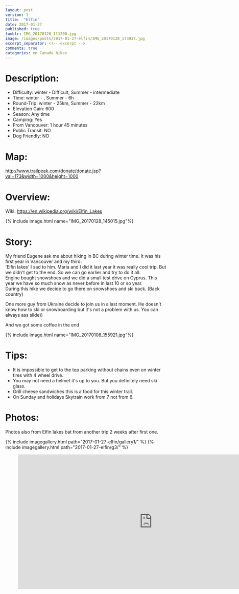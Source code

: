 ```yaml
---
layout: post
version: 1
title:  "Elfin"
date: 2017-01-27
published: true
tumblr: IMG_20170128_111200.jpg
image: /images/posts/2017-01-27-elfin/IMG_20170128_173937.jpg
excerpt_separator: <!-- excerpt -->
comments: true
categories: en Canada hikes
---
```


# Description:
* Difficulty: winter - Difficult, Summer - intermediate
* Time: winter - , Summer - 6h  
* Round-Trip: winter - 25km, Summer - 22km
* Elevation Gain: 600
* Season: Any time
* Camping: Yes
* From Vancouver: 1 hour 45 minutes
* Public Transit: NO
* Dog Friendly: NO

<!-- excerpt -->

# Map:
http://www.trailpeak.com/donate/donate.jsp?val=173&width=1000&height=1000

# Overview:
Wiki: https://en.wikipedia.org/wiki/Elfin_Lakes

{% include image.html name="IMG_20170128_145015.jpg"%}

# Story:
My friend Eugene ask me about hiking in BC during winter time.  It was his first year in Vancouver and my third.  
'Elfin lakes' I sad to him.  Maria and I did it last year it was really cool trip.  But we didn't get to the end.  So we can go earlier and try to do it all.  
Engine bought snowshoes and we did a small test drive on Cyprus.  This year we have so much snow as never before in last 10 or so year.  
During this hike we decide to go  there on snowshoes and ski back.  (Back country)

One more guy from Ukraine decide to join us in a last moment.  He doesn't know how to ski or snowboarding but it's not a problem with us. You can always ass slide))

And we got some coffee in the end 

{% include image.html name="IMG_20170108_155921.jpg"%}
# Tips:
- It is impossible to get to the top parking without chains even on winter tires with 4 wheel drive.
- You may not need a helmet it's up to you.  But you definitely need ski glass.
- Grill cheese sandwiches this is a food for this winter trail.  
- On Sunday and holidays Skytrain work from 7 not from 6.

# Photos:
Photos also from Elfin lakes bat from another trip 2 weeks after first one.

{% include imagegallery.html path="2017-01-27-elfin/gallery1/" %}
{% include imagegallery.html path="2017-01-27-elfin/g3/" %}



<figure class="video_container" style="text-align: center;">
		<iframe width="840" height="420" 
			src="https://www.youtube.com/embed/Y0lHO6ZEsZM" frameborder="0" allowfullscreen></iframe>
</figure>

